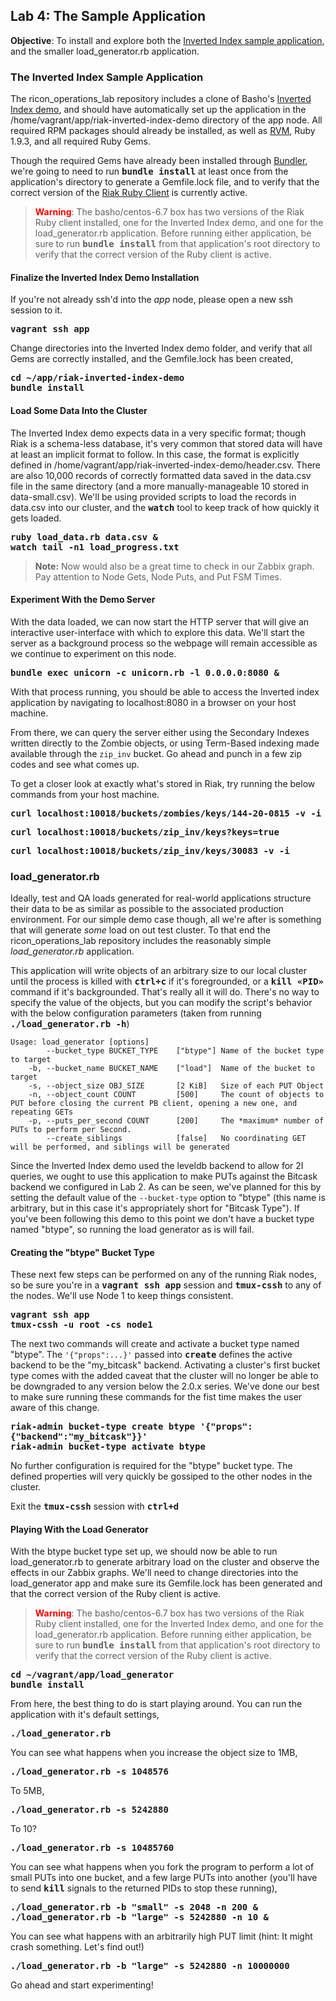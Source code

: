 Lab 4: The Sample Application
-----

**Objective**: To install and explore both the [Inverted Index sample application][inverted_index], and the smaller load\_generator.rb application.

### The Inverted Index Sample Application

The ricon\_operations\_lab repository includes a clone of Basho's [Inverted Index demo][inverted_index], and should have automatically set up the application in the /home/vagrant/app/riak-inverted-index-demo directory of the app node. All required RPM packages should already be installed, as well as [RVM][rvm], Ruby 1.9.3, and all required Ruby Gems.

Though the required Gems have already been installed through [Bundler][bundler], we're going to need to run **<span style="font-family:monospace">bundle install</span>** at least once from the application's directory to generate a Gemfile.lock file, and to verify that the correct version of the [Riak Ruby Client][ruby-client] is currently active.

> **<span style="color:red">Warning</span>**: The basho/centos-6.7 box has two versions of the Riak Ruby client installed, one for the Inverted Index demo, and one for the load\_generator.rb application. Before running either application, be sure to run **<span style="font-family:monospace">bundle install</span>** from that application's root directory to verify that the correct version of the Ruby client is active.

#### Finalize the Inverted Index Demo Installation

If you're not already ssh'd into the _app_ node, please open a new ssh session to it.

**<span style="font-family:monospace">vagrant ssh app</span>**

Change directories into the Inverted Index demo folder, and verify that all Gems are correctly installed, and the Gemfile.lock has been created,

**<span style="font-family:monospace">cd ~/app/riak-inverted-index-demo</span>**  
**<span style="font-family:monospace">bundle install</span>**


#### Load Some Data Into the Cluster

The Inverted Index demo expects data in a very specific format; though Riak is a schema-less database, it's very common that stored data will have at least an implicit format to follow. In this case, the format is explicitly defined in /home/vagrant/app/riak-inverted-index-demo/header.csv. There are also 10,000 records of correctly formatted data saved in the data.csv file in the same directory (and a more manually-manageable 10 stored in data-small.csv). We'll be using provided scripts to load the records in data.csv into our cluster, and the **<span style="font-family:monospace">watch</span>** tool to keep track of how quickly it gets loaded.

**<span style="font-family:monospace">ruby load\_data.rb data.csv &</span>**  
**<span style="font-family:monospace">watch tail -n1 load\_progress.txt</span>**

> **Note:** Now would also be a great time to check in our Zabbix graph. Pay attention to Node Gets, Node Puts, and Put FSM Times.


#### Experiment With the Demo Server

With the data loaded, we can now start the HTTP server that will give an interactive user-interface with which to explore this data. We'll start the server as a background process so the webpage will remain accessible as we continue to experiment on this node.

**<span style="font-family:monospace">bundle exec unicorn -c unicorn.rb -l 0.0.0.0:8080 &</span>**

With that process running, you should be able to access the Inverted index application by navigating to localhost:8080 in a browser on your host machine.

From there, we can query the server either using the Secondary Indexes written directly to the Zombie objects, or using Term-Based indexing made available through the `zip_inv` bucket. Go ahead and punch in a few zip codes and see what comes up.

To get a closer look at exactly what's stored in Riak, try running the below commands from your host machine.

**<span style="font-family:monospace">curl localhost:10018/buckets/zombies/keys/144-20-0815 -v -i</span>**

**<span style="font-family:monospace">curl localhost:10018/buckets/zip_inv/keys\?keys=true</span>**

**<span style="font-family:monospace">curl localhost:10018/buckets/zip_inv/keys/30083 -v -i</span>**


### load\_generator.rb

Ideally, test and QA loads generated for real-world applications structure their data to be as similar as possible to the associated production environment. For our simple demo case though, all we're after is something that will generate _some_ load on out test cluster. To that end the ricon\_operations\_lab repository includes the reasonably simple *load\_generator.rb* application.

This application will write objects of an arbitrary size to our local cluster until the process is killed with **<span style="font-family:monospace">ctrl+c</span>** if it's foregrounded, or a **<span style="font-family:monospace">kill «PID»</span>** command if it's backgrounded. That's really all it will do. There's no way to specify the value of the objects, but you can modify the script's behavior with the below configuration parameters (taken from running **<span style="font-family:monospace">./load\_generator.rb -h</span>**)

```
Usage: load_generator [options]
        --bucket_type BUCKET_TYPE    ["btype"] Name of the bucket type to target
    -b, --bucket_name BUCKET_NAME    ["load"]  Name of the bucket to target
    -s, --object_size OBJ_SIZE       [2 KiB]   Size of each PUT Object
    -n, --object_count COUNT         [500]     The count of objects to PUT before closing the current PB client, opening a new one, and repeating GETs
    -p, --puts_per_second COUNT      [200]     The *maximum* number of PUTs to perform per Second.
        --create_siblings            [false]   No coordinating GET will be performed, and siblings will be generated
```

Since the Inverted Index demo used the leveldb backend to allow for 2I queries, we ought to use this application to make PUTs against the Bitcask backend we configured in Lab 2. As can be seen, we've planned for this by setting the default value of the `--bucket-type` option to "btype" (this name is arbitrary, but in this case it's appropriately short for "Bitcask Type"). If you've been following this demo to this point we don't have a bucket type named "btype", so running the load generator as is will fail.


#### Creating the "btype" Bucket Type

These next few steps can be performed on any of the running Riak nodes, so be sure you're in a **<span style="font-family:monospace">vagrant ssh app</span>** session and **<span style="font-family:monospace">tmux-cssh</span>** to any of the nodes. We'll use Node 1 to keep things consistent.

**<span style="font-family:monospace">vagrant ssh app</span>**  
**<span style="font-family:monospace">tmux-cssh -u root -cs node1</span>**

The next two commands will create and activate a bucket type named "btype". The `'{"props":...}'` passed into **<span style="font-family:monospace">create</span>** defines the active backend to be the "my\_bitcask" backend. Activating a cluster's first bucket type comes with the added caveat that the cluster will no longer be able to be downgraded to any version below the 2.0.x series. We've done our best to make sure running these commands for the fist time makes the user aware of this change.

**<span style="font-family:monospace">riak-admin bucket-type create btype '{"props": {"backend":"my\_bitcask"}}'</span>**  
**<span style="font-family:monospace">riak-admin bucket-type activate btype</span>**

No further configuration is required for the "btype" bucket type. The defined properties will very quickly be gossiped to the other nodes in the cluster.

Exit the **<span style="font-family:monospace">tmux-cssh</span>** session with **<span style="font-family:monospace">ctrl+d</span>**


#### Playing With the Load Generator

With the btype bucket type set up, we should now be able to run load\_generator.rb to generate arbitrary load on the cluster and observe the effects in our Zabbix graphs. We'll need to change directories into the load\_generator app and make sure its Gemfile.lock has been generated and that the correct version of the Ruby client is active.

> **<span style="color:red">Warning</span>**: The basho/centos-6.7 box has two versions of the Riak Ruby client installed, one for the Inverted Index demo, and one for the load\_generator.rb application. Before running either application, be sure to run **<span style="font-family:monospace">bundle install</span>** from that application's root directory to verify that the correct version of the Ruby client is active.

**<span style="font-family:monospace">cd ~/vagrant/app/load\_generator</span>**  
**<span style="font-family:monospace">bundle install</span>**

From here, the best thing to do is start playing around. You can run the application with it's default settings,

**<span style="font-family:monospace">./load\_generator.rb</span>**

You can see what happens when you increase the object size to 1MB,

**<span style="font-family:monospace">./load\_generator.rb -s 1048576</span>**

To 5MB,

**<span style="font-family:monospace">./load\_generator.rb -s 5242880</span>**

To 10?

**<span style="font-family:monospace">./load\_generator.rb -s 10485760</span>**

You can see what happens when you fork the program to perform a lot of small PUTs into one bucket, and a few large PUTs into another (you'll have to send **<span style="font-family:monospace">kill</span>** signals to the returned PIDs to stop these running),

**<span style="font-family:monospace">./load\_generator.rb -b "small" -s 2048 -n 200 &</span>**  
**<span style="font-family:monospace">./load\_generator.rb -b "large" -s 5242880 -n 10 &</span>**

You can see what happens with an arbitrarily high PUT limit (hint: It might crash something. Let's find out!)

**<span style="font-family:monospace">./load\_generator.rb -b "large" -s 5242880 -n 10000000</span>**

Go ahead and start experimenting!

[inverted_index]: https://github.com/drewkerrigan/riak-inverted-index-demo
[rvm]: https://rvm.io/
[bundler]: http://bundler.io/
[ruby-client]: https://github.com/basho/riak-ruby-client
